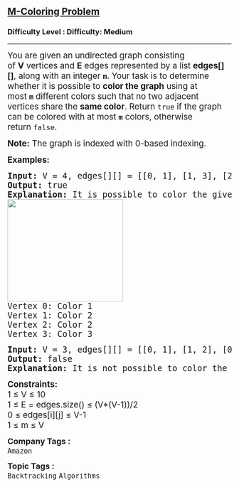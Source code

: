 <h2><a href="https://www.geeksforgeeks.org/problems/m-coloring-problem-1587115620/1">M-Coloring Problem</a></h2><h3>Difficulty Level : Difficulty: Medium</h3><hr><div class="problems_problem_content__Xm_eO"><p><span style="font-size: 14pt;">You are given an undirected graph consisting of&nbsp;<strong>V</strong>&nbsp;vertices and&nbsp;<strong>E</strong>&nbsp;edges represented by a list&nbsp;<strong>edges[][]</strong>, along with an integer&nbsp;<strong><code>m</code></strong>. Your task is to determine whether it is possible to&nbsp;<strong>color the graph</strong>&nbsp;using at most&nbsp;<strong><code>m</code></strong>&nbsp;different colors such that no two adjacent vertices share the&nbsp;<strong>same color</strong>. Return&nbsp;<code>true</code>&nbsp;if the graph can be colored with at most&nbsp;<strong><code>m</code></strong>&nbsp;colors, otherwise return&nbsp;<code>false</code>.<br></span></p>
<p><span style="font-size: 14pt;"><strong>Note:</strong>&nbsp;The graph is indexed with 0-based indexing.</span></p>
<p><span style="font-size: 14pt;"><strong>Examples:</strong></span></p>
<pre><span style="font-size: 14pt;"><strong>Input: </strong>V = 4, edges[][] = [[0, 1], [1, 3], [2, 3], [3, 0], [0, 2]], m = 3
<strong>Output: </strong>true<strong>
Explanation: </strong>It is possible to color the given graph using 3 colors, for example, one of the possible ways vertices can be colored as follows:<br><img src="https://media.geeksforgeeks.org/img-practice/prod/addEditProblem/893404/Web/Other/blobid3_1746162701.jpg" width="260" height="230"><br>Vertex 0: Color 1
Vertex 1: Color 2
Vertex 2: Color 2
Vertex 3: Color 3
</span></pre>
<pre><span style="font-size: 14pt;"><strong>Input: </strong>V = 3, edges[][] = [[0, 1], [1, 2], [0, 2]], m = 2
<strong>Output: </strong>false<br><strong>Explanation: </strong>It is not possible to color the given graph using only 2 colors because vertices 0, 1, and 2 form a triangle.</span></pre>
<p><span style="font-size: 14pt;"><strong>Constraints:</strong><br>1 ≤ V ≤ 10<br>1 ≤ E = edges.size() ≤ (V*(V-1))/2<br>0 ≤ edges[i][j] ≤ V-1<br>1 ≤ m ≤ V</span></p></div><p><span style=font-size:18px><strong>Company Tags : </strong><br><code>Amazon</code>&nbsp;<br><p><span style=font-size:18px><strong>Topic Tags : </strong><br><code>Backtracking</code>&nbsp;<code>Algorithms</code>&nbsp;